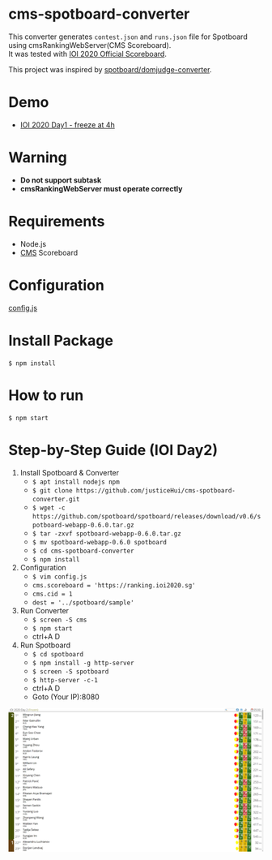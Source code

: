 # cms-spotboard-converter

This converter generates `contest.json` and `runs.json` file for Spotboard using cmsRankingWebServer(CMS Scoreboard).<br>
It was tested with [IOI 2020 Official Scoreboard](https://ranking.ioi2020.sg/).

This project was inspired by [spotboard/domjudge-converter](https://github.com/spotboard/domjudge-converter).

# Demo
* [IOI 2020 Day1 - freeze at 4h](https://justicehui.github.io/cms-spotboard-converter-demo/)

# Warning
* **Do not support subtask**
* **cmsRankingWebServer must operate correctly**

# Requirements
* Node.js
* [CMS](https://github.com/cms-dev/cms) Scoreboard

# Configuration
[config.js](https://github.com/justiceHui/cms-spotboard-converter/blob/master/config.js)

# Install Package
```
$ npm install
```

# How to run
```
$ npm start
```

# Step-by-Step Guide (IOI Day2)
1. Install Spotboard & Converter
    * `$ apt install nodejs npm`
    * `$ git clone https://github.com/justiceHui/cms-spotboard-converter.git`
    * `$ wget -c https://github.com/spotboard/spotboard/releases/download/v0.6/spotboard-webapp-0.6.0.tar.gz`
    * `$ tar -zxvf spotboard-webapp-0.6.0.tar.gz`
    * `$ mv spotboard-webapp-0.6.0 spotboard`
    * `$ cd cms-spotboard-converter`
    * `$ npm install`
2. Configuration
    * `$ vim config.js`
    * `cms.scoreboard = 'https://ranking.ioi2020.sg'`
    * `cms.cid = 1`
    * `dest = '../spotboard/sample'`
3. Run Converter
    * `$ screen -S cms`
    * `$ npm start`
    * ctrl+A D
4. Run Spotboard
    * `$ cd spotboard`
    * `$ npm install -g http-server`
    * `$ screen -S spotboard`
    * `$ http-server -c-1`
    * ctrl+A D
    * Goto (Your IP):8080

![demo-image](./demo-image/spotboard-ioi2020day2-freeze4h.png)